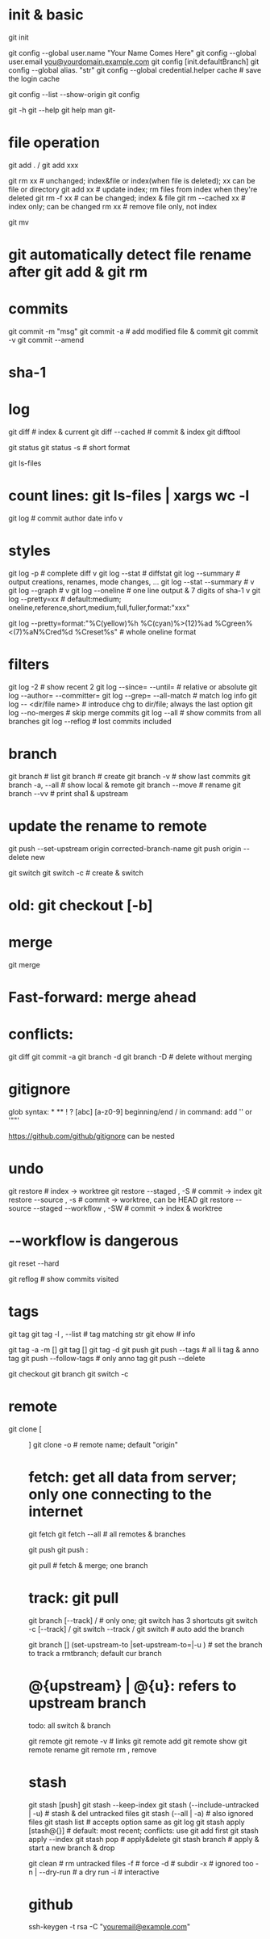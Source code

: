 # init & basic
git init

git config --global user.name "Your Name Comes Here"
git config --global user.email you@yourdomain.example.com
git config [init.defaultBranch]
git config --global alias.<name> "str"
git config --global credential.helper cache # save the login cache

git config --list --show-origin
git config <key>

git <verb> -h
git <verb> --help
git help <verb>
man git-<verb>

# file operation
git add . / git add xxx

git rm xx # unchanged; index&file or index(when file is deleted); xx can be file or directory
git add xx # update index; rm files from index when they're deleted
git rm -f xx # can be changed; index & file
git rm --cached xx # index only; can be changed
rm xx # remove file only, not index

git mv <from> <to>
#	git automatically detect file rename after git add & git rm

# commits
git commit -m "msg"
git commit -a # add modified file & commit
git commit -v
git commit --amend
#	sha-1


# log
git diff # index & current
git diff --cached # commit & index
git difftool

git status
git status -s # short format

git ls-files
#	count lines: git ls-files | xargs wc -l

git log # commit author date info v
#	styles
git log -p # complete diff v
git log --stat # diffstat
git log --summary # output creations, renames, mode changes, ...
git log --stat --summary # v
git log --graph # v
git log --oneline # one line output & 7 digits of sha-1 v
git log --pretty=xx # default:medium; oneline,reference,short,medium,full,fuller,format:"xxx"

git log --pretty=format:"%C(yellow)%h %C(cyan)%>(12)%ad %Cgreen%<(7)%aN%Cred%d %Creset%s" # whole oneline format

#	filters
git log -2 # show recent 2
git log --since=<time> --until=<time> # relative or absolute
git log --author=<name> --committer=<name>
git log --grep=<pattern> --all-match # match log info
git log -- <dir/file name> # introduce chg to dir/file; always the last option
git log --no-merges # skip merge commits
git log --all # show commits from all branches
git log --reflog # lost commits included


# branch
git branch # list
git branch <name> # create
git branch -v # show last commits
git branch -a, --all # show local & remote
git branch --move <old> <new> # rename
git branch --vv # print sha1 & upstream
#	update the rename to remote
git push --set-upstream origin corrected-branch-name
git push origin --delete new

git switch <name>
git switch -c <name> # create & switch
#	old: git checkout [-b]

#	merge
git merge <name>
#		Fast-forward: merge ahead
#		conflicts:
git diff
git commit -a
git branch -d <name>
git branch -D <name> # delete without merging



# gitignore
glob syntax:
	* ** ! ?
	[abc] [a-z0-9]
	beginning/end /
in command: add '\' or '""'

https://github.com/github/gitignore
can be nested

# undo
git restore <file> # index -> worktree
git restore --staged <file>, -S <file> # commit -> index
git restore --source <tree> <file> , -s <tree> <file> # commit -> worktree, <tree> can be HEAD
git restore --source <tree> --staged --workflow <file> , -SW <file> # commit -> index & worktree
# --workflow is dangerous

git reset --hard <commit>

git reflog # show commits visited

# tags
git tag
git tag -l <str> , --list <str> # tag matching str
git ehow <version> # info

git tag -a <version> -m <str> [<commit>]
git tag <version> [<commit>]
git tag -d <version>
git push <remotename> <version>
git push <remotename> --tags # all li tag & anno tag
git push <remotename> --follow-tags # only anno tag
git push <remotename> --delete <version>

git checkout <version>
git branch <name> <version>
git switch -c <name> <version>

# remote
git clone <repository> [<dir>]
git clone <repo> -o <name> # remote name; default "origin"

#	fetch: get all data from server; only one connecting to the internet
git fetch <name>
git fetch --all # all remotes & branches

git push <remote> <branch> 
git push <remote> <localbranch>:<remotebranch>

git pull # fetch & merge; one branch

#	track: git pull
git branch <branch> [--track] <remote>/<branch> # only one; git switch has 3 shortcuts
git switch -c <branch> [--track] <remote>/<branch>
git switch --track <remote>/<branch>
git switch <remotebranch> # auto add the branch

git branch [<branch>] (set-upstream-to |set-upstream-to=|-u )<remotebranch> # set the branch to track a rmtbranch; <branch> default cur branch
#	@{upstream} | @{u}: refers to upstream branch

todo: all switch & branch

git remote
git remote -v # links
git remote add <name> <link>
git remote show <name>
git remote rename <old> <new>
git remote rm <name> , remove <name>

# stash
git stash [push]
git stash --keep-index 
git stash (--include-untracked | -u) # stash & del untracked files
git stash (--all | -a) # also ignored files
git stash list # accepts option same as git log
git stash apply [stash@{<number>}] # default: most recent; conflicts: use git add first
git stash apply --index 
git stash pop # apply&delete
git stash branch <name> # apply & start a new branch & drop

git clean # rm untracked files
	-f # force
	-d # subdir
	-x # ignored too
	-n | --dry-run # a dry run
	-i # interactive

# github

ssh-keygen -t rsa -C "youremail@example.com"

